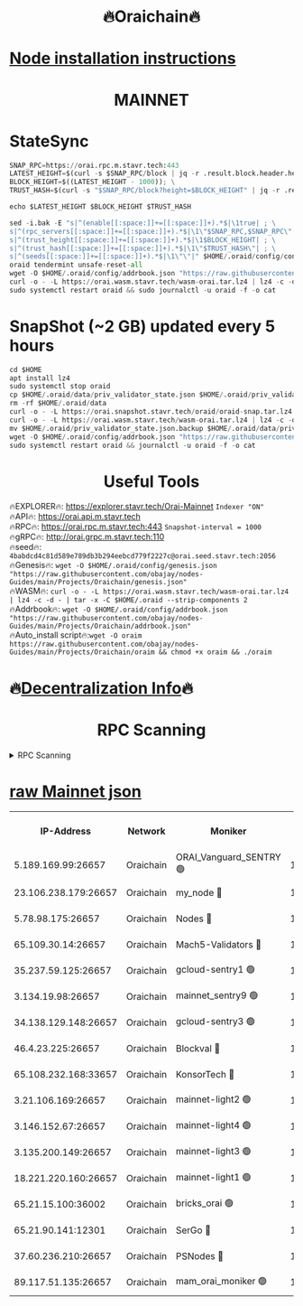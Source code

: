 <h1 align="center"> 🔥Oraichain🔥</h1>

[Node installation instructions](https://github.com/obajay/nodes-Guides/tree/main/Projects/Oraichain)
=
<h1 align="center"> MAINNET</h1>

# StateSync
```python
SNAP_RPC=https://orai.rpc.m.stavr.tech:443
LATEST_HEIGHT=$(curl -s $SNAP_RPC/block | jq -r .result.block.header.height); \
BLOCK_HEIGHT=$((LATEST_HEIGHT - 1000)); \
TRUST_HASH=$(curl -s "$SNAP_RPC/block?height=$BLOCK_HEIGHT" | jq -r .result.block_id.hash)

echo $LATEST_HEIGHT $BLOCK_HEIGHT $TRUST_HASH

sed -i.bak -E "s|^(enable[[:space:]]+=[[:space:]]+).*$|\1true| ; \
s|^(rpc_servers[[:space:]]+=[[:space:]]+).*$|\1\"$SNAP_RPC,$SNAP_RPC\"| ; \
s|^(trust_height[[:space:]]+=[[:space:]]+).*$|\1$BLOCK_HEIGHT| ; \
s|^(trust_hash[[:space:]]+=[[:space:]]+).*$|\1\"$TRUST_HASH\"| ; \
s|^(seeds[[:space:]]+=[[:space:]]+).*$|\1\"\"|" $HOME/.oraid/config/config.toml
oraid tendermint unsafe-reset-all
wget -O $HOME/.oraid/config/addrbook.json "https://raw.githubusercontent.com/obajay/nodes-Guides/main/Projects/Oraichain/addrbook.json"
curl -o - -L https://orai.wasm.stavr.tech/wasm-orai.tar.lz4 | lz4 -c -d - | tar -x -C $HOME/.oraid --strip-components 2
sudo systemctl restart oraid && sudo journalctl -u oraid -f -o cat
```
# SnapShot (~2 GB) updated every 5 hours
```python
cd $HOME
apt install lz4
sudo systemctl stop oraid
cp $HOME/.oraid/data/priv_validator_state.json $HOME/.oraid/priv_validator_state.json.backup
rm -rf $HOME/.oraid/data
curl -o - -L https://orai.snapshot.stavr.tech/oraid/oraid-snap.tar.lz4 | lz4 -c -d - | tar -x -C $HOME/.oraid --strip-components 2
curl -o - -L https://orai.wasm.stavr.tech/wasm-orai.tar.lz4 | lz4 -c -d - | tar -x -C $HOME/.oraid --strip-components 2
mv $HOME/.oraid/priv_validator_state.json.backup $HOME/.oraid/data/priv_validator_state.json
wget -O $HOME/.oraid/config/addrbook.json "https://raw.githubusercontent.com/obajay/nodes-Guides/main/Projects/Oraichain/addrbook.json"
sudo systemctl restart oraid && journalctl -u oraid -f -o cat
```

 <h1 align="center"> Useful Tools</h1>

🔥EXPLORER🔥:     https://explorer.stavr.tech/Orai-Mainnet        `Indexer "ON"` \
🔥API🔥:          https://orai.api.m.stavr.tech \
🔥RPC🔥:          https://orai.rpc.m.stavr.tech:443              `Snapshot-interval = 1000` \
🔥gRPC🔥:         http://orai.grpc.m.stavr.tech:110 \
🔥seed🔥:      `4babdcd4c81d589e789db3b294eebcd779f2227c@orai.seed.stavr.tech:2056` \
🔥Genesis🔥:   `wget -O $HOME/.oraid/config/genesis.json "https://raw.githubusercontent.com/obajay/nodes-Guides/main/Projects/Oraichain/genesis.json"` \
🔥WASM🔥:      `curl -o - -L https://orai.wasm.stavr.tech/wasm-orai.tar.lz4 | lz4 -c -d - | tar -x -C $HOME/.oraid --strip-components 2` \
🔥Addrbook🔥:  `wget -O $HOME/.oraid/config/addrbook.json "https://raw.githubusercontent.com/obajay/nodes-Guides/main/Projects/Oraichain/addrbook.json"` \
🔥Auto_install script🔥:`wget -O oraim https://raw.githubusercontent.com/obajay/nodes-Guides/main/Projects/Oraichain/oraim && chmod +x oraim && ./oraim`

🔥[Decentralization Info](https://github.com/obajay/StateSync-snapshots/tree/main/Projects/Oraichain/Decentralization)🔥
=
<h1 align="center"> RPC Scanning</h1>

<details>
<summary>RPC Scanning</summary>

<h2 align="center"> We scan nodes in real time every 4 hours. And we provide the final result of RPC endpoints.
We cannot influence the operation of these nodes in any way. </h2>


```python
If Voting Power is higher than 0 --> then the Node is a validator of the network and may be subject to attack and be a potential threat to the chain.
```
```python
We marked such validators with a red symbol
```

</details>

[raw Mainnet json](https://rpc-check.oraim.stavr.tech/oraim/rpc-oraim-result.json)
=


<table><tr><th>IP-Address</th><th>Network</th><th>Moniker</th><th>Latest Block Height</th><th>Earliest Block Height</th><th>Catching Up</th><th>Tx Index</th><th>Voting Power</th><th>Scan Time</th></tr><tr><td>5.189.169.99:26657</td><td>Oraichain</td><td>ORAI_Vanguard_SENTRY 🟢</td><td>15955109</td><td>0</td><td>False</td><td>on</td><td>0</td><td>2024-02-27T00:30:58.121316876UTC</td></tr><tr><td>23.106.238.179:26657</td><td>Oraichain</td><td>my_node 🔴</td><td>15955112</td><td>0</td><td>False</td><td>on</td><td>300708</td><td>2024-02-27T00:31:12.954393215UTC</td></tr><tr><td>5.78.98.175:26657</td><td>Oraichain</td><td>Nodes 🔴</td><td>15955113</td><td>0</td><td>False</td><td>off</td><td>166224</td><td>2024-02-27T00:31:22.213256946UTC</td></tr><tr><td>65.109.30.14:26657</td><td>Oraichain</td><td>Mach5-Validators 🔴</td><td>15955117</td><td>0</td><td>False</td><td>off</td><td>644</td><td>2024-02-27T00:31:43.918420678UTC</td></tr><tr><td>35.237.59.125:26657</td><td>Oraichain</td><td>gcloud-sentry1 🟢</td><td>15955108</td><td>1</td><td>False</td><td>on</td><td>0</td><td>2024-02-27T00:30:53.355342502UTC</td></tr><tr><td>3.134.19.98:26657</td><td>Oraichain</td><td>mainnet_sentry9 🟢</td><td>15955113</td><td>1</td><td>False</td><td>on</td><td>0</td><td>2024-02-27T00:31:18.623739211UTC</td></tr><tr><td>34.138.129.148:26657</td><td>Oraichain</td><td>gcloud-sentry3 🟢</td><td>15955115</td><td>1</td><td>False</td><td>on</td><td>0</td><td>2024-02-27T00:31:32.299789237UTC</td></tr><tr><td>46.4.23.225:26657</td><td>Oraichain</td><td>Blockval 🔴</td><td>15955118</td><td>10774049</td><td>False</td><td>off</td><td>286264</td><td>2024-02-27T00:31:48.664775546UTC</td></tr><tr><td>65.108.232.168:33657</td><td>Oraichain</td><td>KonsorTech 🔴</td><td>15955108</td><td>14344801</td><td>False</td><td>off</td><td>50578</td><td>2024-02-27T00:30:52.735209131UTC</td></tr><tr><td>3.21.106.169:26657</td><td>Oraichain</td><td>mainnet-light2 🟢</td><td>15955112</td><td>15275144</td><td>False</td><td>on</td><td>0</td><td>2024-02-27T00:31:15.636280753UTC</td></tr><tr><td>3.146.152.67:26657</td><td>Oraichain</td><td>mainnet-light4 🟢</td><td>15955113</td><td>15275144</td><td>False</td><td>on</td><td>0</td><td>2024-02-27T00:31:21.307072337UTC</td></tr><tr><td>3.135.200.149:26657</td><td>Oraichain</td><td>mainnet-light3 🟢</td><td>15955114</td><td>15275144</td><td>False</td><td>on</td><td>0</td><td>2024-02-27T00:31:24.875803229UTC</td></tr><tr><td>18.221.220.160:26657</td><td>Oraichain</td><td>mainnet-light1 🟢</td><td>15955115</td><td>15643601</td><td>False</td><td>on</td><td>0</td><td>2024-02-27T00:31:29.614496944UTC</td></tr><tr><td>65.21.15.100:36002</td><td>Oraichain</td><td>bricks_orai 🟢</td><td>15955118</td><td>15848470</td><td>False</td><td>on</td><td>0</td><td>2024-02-27T00:31:48.449485073UTC</td></tr><tr><td>65.21.90.141:12301</td><td>Oraichain</td><td>SerGo 🔴</td><td>15955116</td><td>15855116</td><td>False</td><td>off</td><td>1</td><td>2024-02-27T00:31:34.632224639UTC</td></tr><tr><td>37.60.236.210:26657</td><td>Oraichain</td><td>PSNodes 🔴</td><td>15955109</td><td>15923933</td><td>False</td><td>on</td><td>11</td><td>2024-02-27T00:30:58.436502558UTC</td></tr><tr><td>89.117.51.135:26657</td><td>Oraichain</td><td>mam_orai_moniker 🟢</td><td>15955108</td><td>15951001</td><td>False</td><td>on</td><td>0</td><td>2024-02-27T00:30:53.660929427UTC</td></tr></table>
